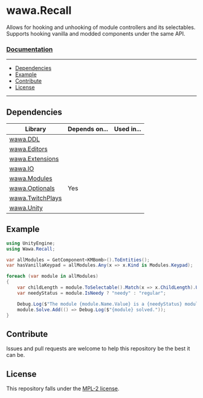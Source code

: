 # wawa.Recall

Allows for hooking and unhooking of module controllers and its selectables. Supports hooking vanilla and modded components under the same API.

### [Documentation](https://github.com/Emik03/wawa/blob/main/wawa.Recall/Documentation/Wawa.Recall.md)

---

- [Dependencies](#dependencies)
- [Example](#example)
- [Contribute](#contribute)
- [License](#license)

---

## Dependencies

| Library                                                                       | Depends on... | Used in... |
|-------------------------------------------------------------------------------|---------------|------------|
| [wawa.DDL](https://github.com/Emik03/wawa/tree/main/wawa.DDL)                 |               |            |
| [wawa.Editors](https://github.com/Emik03/wawa/tree/main/wawa.Editors)         |               |            |
| [wawa.Extensions](https://github.com/Emik03/wawa/tree/main/wawa.Extensions)   |               |            |
| [wawa.IO](https://github.com/Emik03/wawa/tree/main/wawa.IO)                   |               |            |
| [wawa.Modules](https://github.com/Emik03/wawa/tree/main/wawa.Modules)         |               |            |
| [wawa.Optionals](https://github.com/Emik03/wawa/tree/main/wawa.Optionals)     | ️Yes          |            |
| [wawa.TwitchPlays](https://github.com/Emik03/wawa/tree/main/wawa.TwitchPlays) |               |            |
| [wawa.Unity](https://github.com/Emik03/wawa/tree/main/wawa.Unity)             |               | ️          |

## Example

```csharp
using UnityEngine;
using Wawa.Recall;

var allModules = GetComponent<KMBomb>().ToEntities();
var hasVanillaKeypad = allModules.Any(x => x.Kind is Modules.Keypad);

foreach (var module in allModules)
{
    var childLength = module.ToSelectable().Match(x => x.ChildLength).UnwrapOrDefault();
    var needyStatus = module.IsNeedy ? "needy" : "regular";

    Debug.Log($"The module {module.Name.Value} is a {needyStatus} module and has {childLength} child selectable(s).");
    module.Solve.Add(() => Debug.Log($"{module} solved."));
}

```

## Contribute

Issues and pull requests are welcome to help this repository be the best it can be.

## License

This repository falls under the [MPL-2 license](https://www.mozilla.org/en-US/MPL/2.0/).

